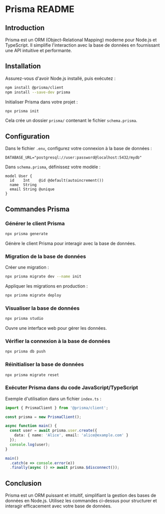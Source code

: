 # Prisma README

## Introduction
Prisma est un ORM (Object-Relational Mapping) moderne pour Node.js et TypeScript. Il simplifie l'interaction avec la base de données en fournissant une API intuitive et performante.

## Installation

Assurez-vous d'avoir Node.js installé, puis exécutez :

```sh
npm install @prisma/client
npm install --save-dev prisma
```

Initialiser Prisma dans votre projet :

```sh
npx prisma init
```

Cela crée un dossier `prisma/` contenant le fichier `schema.prisma`.

## Configuration

Dans le fichier `.env`, configurez votre connexion à la base de données :

```env
DATABASE_URL="postgresql://user:password@localhost:5432/mydb"
```

Dans `schema.prisma`, définissez votre modèle :

```prisma
model User {
  id    Int    @id @default(autoincrement())
  name  String
  email String @unique
}
```

## Commandes Prisma

### Générer le client Prisma

```sh
npx prisma generate
```

Génère le client Prisma pour interagir avec la base de données.

### Migration de la base de données

Créer une migration :

```sh
npx prisma migrate dev --name init
```

Appliquer les migrations en production :

```sh
npx prisma migrate deploy
```

### Visualiser la base de données

```sh
npx prisma studio
```

Ouvre une interface web pour gérer les données.

### Vérifier la connexion à la base de données

```sh
npx prisma db push
```

### Réinitialiser la base de données

```sh
npx prisma migrate reset
```

### Exécuter Prisma dans du code JavaScript/TypeScript

Exemple d'utilisation dans un fichier `index.ts` :

```ts
import { PrismaClient } from '@prisma/client';

const prisma = new PrismaClient();

async function main() {
  const user = await prisma.user.create({
    data: { name: 'Alice', email: 'alice@example.com' }
  });
  console.log(user);
}

main()
  .catch(e => console.error(e))
  .finally(async () => await prisma.$disconnect());
```

## Conclusion
Prisma est un ORM puissant et intuitif, simplifiant la gestion des bases de données en Node.js. Utilisez les commandes ci-dessus pour structurer et interagir efficacement avec votre base de données.